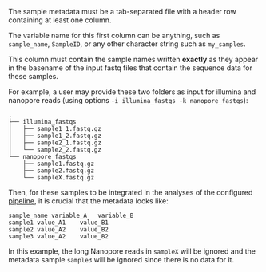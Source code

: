 The sample metadata must be a tab-separated file with a header row 
containing at least one column.

The variable name for this first column can be anything, such as 
`sample_name`, `SampleID`, or any other character string such as 
`my_samples`.

This column must contain the sample names written **exactly** as they appear in 
the basename of the input fastq files that contain the sequence data for 
these samples.

For example, a user may provide these two folders as input for illumina and 
nanopore reads (using options `-i illumina_fastqs -k nanopore_fastqs`):

```
.
├── illumina_fastqs
│   ├── sample1_1.fastq.gz
│   ├── sample1_2.fastq.gz
│   ├── sample2_1.fastq.gz
│   └── sample2_2.fastq.gz
└── nanopore_fastqs
    ├── sample1.fastq.gz
    ├── sample2.fastq.gz
    └── sampleX.fastq.gz
```

Then, for these samples to be integrated in the analyses of the 
configured [pipeline](), it is crucial that the metadata looks like:

```
sample_name variable_A   variable_B
sample1 value_A1    value_B1
sample2 value_A2    value_B2
sample3 value_A2    value_B2
```

In this example, the long Nanopore reads in `sampleX` will be ignored and the 
metadata sample `sample3` will be ignored since there is no data for it.
